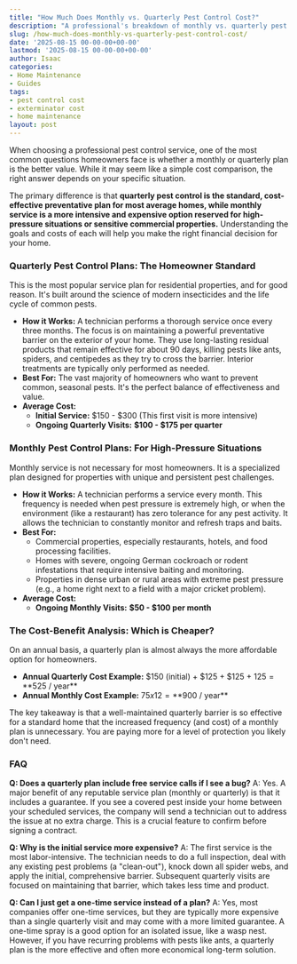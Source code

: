 ```yaml
---
title: "How Much Does Monthly vs. Quarterly Pest Control Cost?"
description: "A professional's breakdown of monthly vs. quarterly pest control costs. Learn the average price ranges and discover which service plan is the right financial choice for your home."
slug: /how-much-does-monthly-vs-quarterly-pest-control-cost/
date: '2025-08-15 00-00-00+00-00'
lastmod: '2025-08-15 00-00-00+00-00'
author: Isaac
categories:
- Home Maintenance
- Guides
tags:
- pest control cost
- exterminator cost
- home maintenance
layout: post
---
```

When choosing a professional pest control service, one of the most common questions homeowners face is whether a monthly or quarterly plan is the better value. While it may seem like a simple cost comparison, the right answer depends on your specific situation.

The primary difference is that **quarterly pest control is the standard, cost-effective preventative plan for most average homes, while monthly service is a more intensive and expensive option reserved for high-pressure situations or sensitive commercial properties.** Understanding the goals and costs of each will help you make the right financial decision for your home.

### Quarterly Pest Control Plans: The Homeowner Standard

This is the most popular service plan for residential properties, and for good reason. It's built around the science of modern insecticides and the life cycle of common pests.

*   **How it Works:** A technician performs a thorough service once every three months. The focus is on maintaining a powerful preventative barrier on the exterior of your home. They use long-lasting residual products that remain effective for about 90 days, killing pests like ants, spiders, and centipedes as they try to cross the barrier. Interior treatments are typically only performed as needed.
*   **Best For:** The vast majority of homeowners who want to prevent common, seasonal pests. It's the perfect balance of effectiveness and value.
*   **Average Cost:**
    *   **Initial Service:** $150 - $300 (This first visit is more intensive)
    *   **Ongoing Quarterly Visits:** **$100 - $175 per quarter**

### Monthly Pest Control Plans: For High-Pressure Situations

Monthly service is not necessary for most homeowners. It is a specialized plan designed for properties with unique and persistent pest challenges.

*   **How it Works:** A technician performs a service every month. This frequency is needed when pest pressure is extremely high, or when the environment (like a restaurant) has zero tolerance for any pest activity. It allows the technician to constantly monitor and refresh traps and baits.
*   **Best For:**
    *   Commercial properties, especially restaurants, hotels, and food processing facilities.
    *   Homes with severe, ongoing German cockroach or rodent infestations that require intensive baiting and monitoring.
    *   Properties in dense urban or rural areas with extreme pest pressure (e.g., a home right next to a field with a major cricket problem).
*   **Average Cost:**
    *   **Ongoing Monthly Visits:** **$50 - $100 per month**

### The Cost-Benefit Analysis: Which is Cheaper?

On an annual basis, a quarterly plan is almost always the more affordable option for homeowners.

*   **Annual Quarterly Cost Example:** $150 (initial) + $125 + $125 + $125 = **$525 / year**
*   **Annual Monthly Cost Example:** $75 x 12 = **$900 / year**

The key takeaway is that a well-maintained quarterly barrier is so effective for a standard home that the increased frequency (and cost) of a monthly plan is unnecessary. You are paying more for a level of protection you likely don't need.

### FAQ

**Q: Does a quarterly plan include free service calls if I see a bug?**
A: Yes. A major benefit of any reputable service plan (monthly or quarterly) is that it includes a guarantee. If you see a covered pest inside your home between your scheduled services, the company will send a technician out to address the issue at no extra charge. This is a crucial feature to confirm before signing a contract.

**Q: Why is the initial service more expensive?**
A: The first service is the most labor-intensive. The technician needs to do a full inspection, deal with any existing pest problems (a "clean-out"), knock down all spider webs, and apply the initial, comprehensive barrier. Subsequent quarterly visits are focused on maintaining that barrier, which takes less time and product.

**Q: Can I just get a one-time service instead of a plan?**
A: Yes, most companies offer one-time services, but they are typically more expensive than a single quarterly visit and may come with a more limited guarantee. A one-time spray is a good option for an isolated issue, like a wasp nest. However, if you have recurring problems with pests like ants, a quarterly plan is the more effective and often more economical long-term solution.